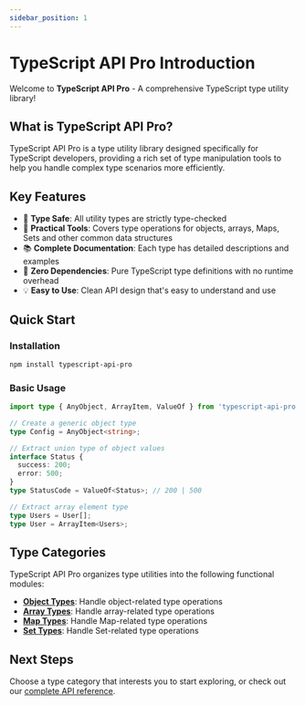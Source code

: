 ```yaml
---
sidebar_position: 1
---
```


# TypeScript API Pro Introduction

Welcome to **TypeScript API Pro** - A comprehensive TypeScript type utility library!

## What is TypeScript API Pro?

TypeScript API Pro is a type utility library designed specifically for TypeScript developers, providing a rich set of type manipulation tools to help you handle complex type scenarios more efficiently.

## Key Features

- 🎯 **Type Safe**: All utility types are strictly type-checked
- 🔧 **Practical Tools**: Covers type operations for objects, arrays, Maps, Sets and other common data structures
- 📚 **Complete Documentation**: Each type has detailed descriptions and examples
- 🚀 **Zero Dependencies**: Pure TypeScript type definitions with no runtime overhead
- 💡 **Easy to Use**: Clean API design that's easy to understand and use

## Quick Start

### Installation

```bash
npm install typescript-api-pro
```

### Basic Usage

```typescript
import type { AnyObject, ArrayItem, ValueOf } from 'typescript-api-pro';

// Create a generic object type
type Config = AnyObject<string>;

// Extract union type of object values
interface Status {
  success: 200;
  error: 500;
}
type StatusCode = ValueOf<Status>; // 200 | 500

// Extract array element type
type Users = User[];
type User = ArrayItem<Users>;
```

## Type Categories

TypeScript API Pro organizes type utilities into the following functional modules:

- **[Object Types](../api/object-types)**: Handle object-related type operations
- **[Array Types](../api/array-types)**: Handle array-related type operations
- **[Map Types](../api/map-types)**: Handle Map-related type operations
- **[Set Types](../api/set-types)**: Handle Set-related type operations

## Next Steps

Choose a type category that interests you to start exploring, or check out our [complete API reference](../api/overview).
